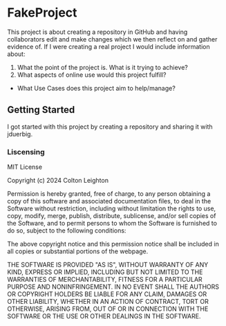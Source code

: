# FakeProject
This project is about creating a repository in GitHub and having collaborators edit and make changes which we then reflect on and gather evidence of. If I were creating a real project I would include information about: 
1. What the point of the project is. What is it trying to achieve?
2. What aspects of online use would this project fulfill?
* What Use Cases does this project aim to help/manage?

## Getting Started
I got started with this project by creating a repository and sharing it with jduerbig.

### Liscensing
MIT License

Copyright (c) 2024 Colton Leighton

Permission is hereby granted, free of charge, to any person obtaining a copy
of this software and associated documentation files, to deal
in the Software without restriction, including without limitation the rights
to use, copy, modify, merge, publish, distribute, sublicense, and/or sell
copies of the Software, and to permit persons to whom the Software is
furnished to do so, subject to the following conditions:

The above copyright notice and this permission notice shall be included in all
copies or substantial portions of the webpage.

THE SOFTWARE IS PROVIDED "AS IS", WITHOUT WARRANTY OF ANY KIND, EXPRESS OR
IMPLIED, INCLUDING BUT NOT LIMITED TO THE WARRANTIES OF MERCHANTABILITY,
FITNESS FOR A PARTICULAR PURPOSE AND NONINFRINGEMENT. IN NO EVENT SHALL THE
AUTHORS OR COPYRIGHT HOLDERS BE LIABLE FOR ANY CLAIM, DAMAGES OR OTHER
LIABILITY, WHETHER IN AN ACTION OF CONTRACT, TORT OR OTHERWISE, ARISING FROM,
OUT OF OR IN CONNECTION WITH THE SOFTWARE OR THE USE OR OTHER DEALINGS IN THE
SOFTWARE.

